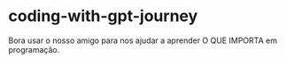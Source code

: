 # coding-with-gpt-journey
Bora usar o nosso amigo para nos ajudar a aprender O QUE IMPORTA em programação.
